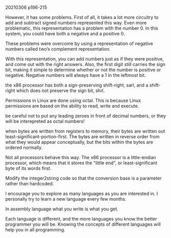 20210306 p196-215

However, it has some problems. First of all, it takes a lot more circuitry to add and subtract signed
numbers represented this way. Even more problematic, this representation has a problem with the number 0.
In this system, you could have both a negative and a positive 0.

These problems were overcome by using a representation of negative numbers called two’s complement representation.

With this representation, you can add numbers just as if they were positive, and come out with the right answers.
Also, the first digit still carries the sign bit, making it simple to determine whether or not the number is positive or negative.
Negative numbers will always have a 1 in the leftmost bit. 

the x86 processor has both a sign-preserving shift-right, sarl, and a shift-right which does not preserve the sign bit, shrl.

Permissions in Linux are done using octal. This is because Linux permissions are based on the ability to read, write and execute.

be careful not to put any leading zeroes in front of decimal numbers, or they will be interepreted as octal numbers!

when bytes are written from registers to memory, their bytes are written out least-significant-portion-first.
The bytes are written in reverse order from what they would appear conceptually, but the bits within the bytes are ordered normally.

Not all processors behave this way. The x86 processor is a little-endian processor, which means that it stores the "little end",
or least-significant byte of its words first.

Modify the integer2string code so that the conversion base is a parameter rather than hardcoded.

I encourage you to explore as many languages as you are interested in. I personally try to learn a new language every few months.

In assembly language what you write is what you get.

Each language is different, and the more languages you know the better programmer you will be. 
Knowing the concepts of different languages will help you in all programming.

